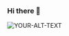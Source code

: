 ### Hi there 👋

<!--
**Mathewkoech/Mathewkoech** is a ✨ _special_ ✨ repository because its `README.md` (this file) appears on your GitHub profile.

Here are some ideas to get you started:

- 🔭 I’m currently working on Backened Development.
- 🌱 I’m currently learning python and javascript.
- 👯 I’m looking to collaborate on Backened projects.
- 💬 Ask me about ...
- 📫 How to reach me: mathewkoech55@gmail.com
- 😄 Pronouns: ...
- ⚡ Fun fact: ...
-->
<picture>
 <source media="(prefers-color-scheme: dark)" srcset="YOUR-DARKMODE-IMAGE">
 <source media="(prefers-color-scheme: light)" srcset="YOUR-LIGHTMODE-IMAGE">
 <img alt="YOUR-ALT-TEXT" src="YOUR-DEFAULT-IMAGE">
</picture>
